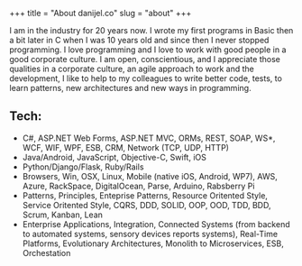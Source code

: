 +++
title = "About danijel.co"
slug = "about"
+++

I am in the industry for 20 years now. I wrote my first programs in Basic then a bit later in C when I was 10 years old and since then I never stopped programming. I love programming and I love to work with good people in a good corporate culture. I am open, conscientious, and I appreciate those qualities in a corporate culture, an agile approach to work and the development, I like to help to my colleagues to write better code, tests, to learn patterns, new architectures and new ways in programming.

## Tech:

* C#, ASP.NET Web Forms, ASP.NET MVC, ORMs, REST, SOAP, WS*, WCF, WIF, WPF, ESB, CRM, Network (TCP, UDP, HTTP)
* Java/Android, JavaScript, Objective-C, Swift, iOS
* Python/Django/Flask, Ruby/Rails
* Browsers, Win, OSX, Linux, Mobile (native iOS, Android, WP7), AWS, Azure, RackSpace, DigitalOcean, Parse, Arduino, Rabsberry Pi
* Patterns, Principles, Enteprise Patterns, Resource Oritented Style, Service Oritented Style, CQRS, DDD, SOLID, OOP, OOD, TDD, BDD, Scrum, Kanban, Lean
* Enterprise Applications, Integration, Connected Systems (from backend to automated systems, sensory devices reports systems), Real-Time Platforms, Evolutionary Architectures, Monolith to Microservices, ESB, Orchestation
